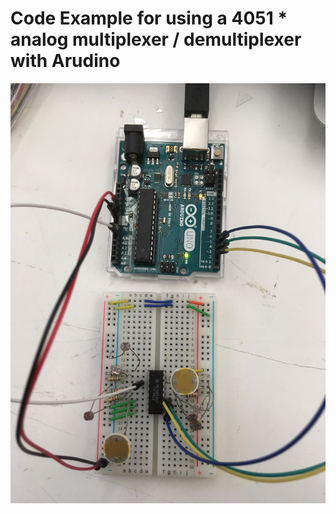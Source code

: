 # Code Example for using a 4051 * analog multiplexer / demultiplexer with Arudino

![Circuit Image](circuit.jpg)
